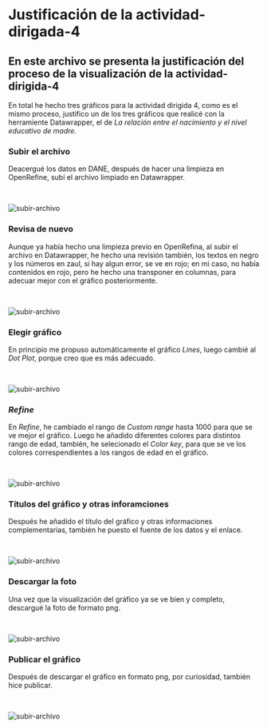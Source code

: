 # Justificación de la actividad-dirigada-4

## En este archivo se presenta la justificación del proceso de la visualización de la actividad-dirigida-4

En total he hecho tres gráficos para la actividad dirigida 4, como es el mismo proceso, justifico un de los tres gráficos que realicé con la herramiente Datawrapper, el de *La relación entre el nacimiento y el nivel educativo de madre.*

### Subir el archivo 
Deacergué los datos en DANE, después de hacer una limpieza en OpenRefine, subí el archivo limpiado en Datawrapper.

<br>

![subir-archivo ](imagenes-justificación/1-subir.png)

### Revisa de nuevo
Aunque ya había hecho una limpieza previo en OpenRefina, al subir el archivo en Datawrapper, he hecho una revisión también, los textos en negro y los números en zaul, si hay algun error, se ve en rojo; en mi caso, no había contenidos en rojo, pero he hecho una transponer en columnas, para adecuar mejor con el gráfico posteriormente. 

<br>

![subir-archivo ](imagenes-justificación/2-check.png)

### Elegir gráfico 
En principio me propuso automáticamente el gráfico *Lines*, luego cambié al *Dot Plot*, porque creo que es más adecuado.

<br>

![subir-archivo ](imagenes-justificación/3-tipografico.png)

### *Refine*
En *Refine*, he cambiado el rango de *Custom range* hasta 1000 para que se ve mejor el gráfico. Luego he añadido diferentes colores para distintos rango de edad, también, he selecionado el *Color key*, para que se ve los colores correspendientes a los rangos de edad en el gráfico.

<br>

![subir-archivo ](imagenes-justificación/4-refine.png)

### Títulos del gráfico y otras inforamciones
Después he añadido el título del gráfico y otras informaciones complementarias, también he puesto el fuente de los datos y el enlace.

<br>

![subir-archivo ](imagenes-justificación/5-notas.png)

### Descargar la foto
Una vez que la visualización del gráfico ya se ve bien y completo, descargué la foto de formato png.

<br>

![subir-archivo ](imagenes-justificación/6-foto.png)

### Publicar el gráfico 
Después de descargar el gráfico en formato png, por curiosidad, también hice publicar.

<br>

![subir-archivo ](imagenes-justificación/7-publicar.png)

<br>
<br>


